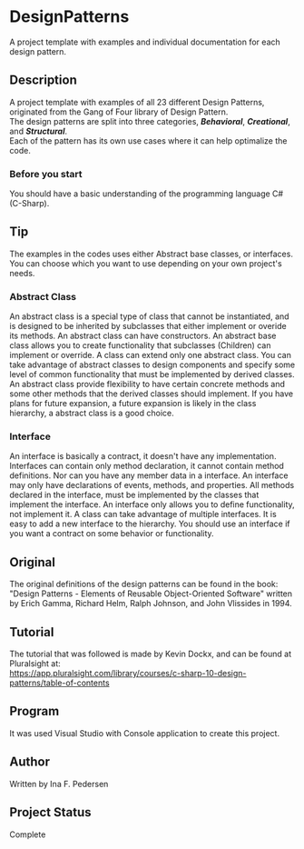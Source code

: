 # DesignPatterns
A project template with examples and individual documentation for each design pattern.

## Description
A project template with examples of all 23 different Design Patterns, originated from the Gang of Four library of Design Pattern. </br>
The design patterns are split into three categories, ***Behavioral***, ***Creational***, and ***Structural***. </br>
Each of the pattern has its own use cases where it can help optimalize the code.

### Before you start
You should have a basic understanding of the programming language C# (C-Sharp).

## Tip
The examples in the codes uses either Abstract base classes, or interfaces. You can choose which you want to use depending on your own project's needs. </br>

### Abstract Class
An abstract class is a special type of class that cannot be instantiated, and is designed to be inherited by subclasses that either implement or overide its methods. 
An abstract class can have constructors.
An abstract base class allows you to create functionality that subclasses (Children) can implement or override.
A class can extend only one abstract class. 
You can take advantage of abstract classes to design components and specify some level of common functionality that must be implemented by derived classes.
An abstract class provide flexibility to have certain concrete methods and some other methods that the derived classes should implement.
If you have plans for future expansion, a future expansion is likely in the class hierarchy, a abstract class is a good choice.

### Interface
An interface is basically a contract, it doesn't have any implementation. 
Interfaces can contain only method declaration, it cannot contain method definitions.
Nor can you have any member data in a interface.
An interface may only have declarations of events, methods, and properties. 
All methods declared in the interface, must be implemented by the classes that implement the interface.
An interface only allows you to define functionality, not implement it.
A class can take advantage of multiple interfaces.
It is easy to add a new interface to the hierarchy. 
You should use an interface if you want a contract on some behavior or functionality.

## Original
The original definitions of the design patterns can be found in the book: </br>
"Design Patterns - Elements of Reusable Object-Oriented Software" written by Erich Gamma, Richard Helm, Ralph Johnson, and John Vlissides in 1994.

## Tutorial
The tutorial that was followed is made by Kevin Dockx, and can be found at Pluralsight at: </br>
https://app.pluralsight.com/library/courses/c-sharp-10-design-patterns/table-of-contents

## Program
It was used Visual Studio with Console application to create this project. 

## Author
Written by Ina F. Pedersen

## Project Status
Complete


